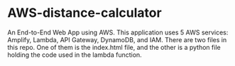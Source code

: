 # AWS-distance-calculator
An End-to-End Web App using AWS.
This application uses 5 AWS services: Amplify, Lambda, API Gateway, DynamoDB, and IAM. 
There are two files in this repo. One of them is the index.html file, and the other is a python file holding the code used in the lambda function. 
